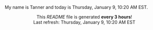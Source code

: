 My name is Tanner and today is Thursday, January 9, 10:20 AM EST.

<p align="center">This <i>README</i> file is generated <b>every 3 hours</b>!</br>Last refresh: Thursday, January 9, 10:20 AM EST<br /></p>

